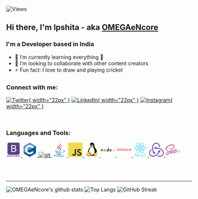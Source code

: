 ![Views](https://komarev.com/ghpvc/?username=OMEGAeNcore&style=flat-square&color=lightgrey)

## Hi there, I'm Ipshita - aka [OMEGAeNcore](https://github.com/OMEGAeNcore)

### I'm a Developer based in India

- 🌱 I’m currently learning everything 🤣
- 👯 I’m looking to collaborate with other content creators
- ⚡ Fun fact: I love to draw and playing cricket


### Connect with me:

[![Twitter](https://cdn.jsdelivr.net/npm/simple-icons@v3/icons/twitter.svg){ width="22px" }](https://twitter.com/IpshitaSolo)
[![LinkedIn](https://cdn.jsdelivr.net/npm/simple-icons@v3/icons/linkedin.svg){ width="22px" }](https://www.linkedin.com/in/ipshita-chakraborty/)
[![Instagram](https://cdn.jsdelivr.net/npm/simple-icons@v3/icons/instagram.svg){ width="22px" }](https://www.instagram.com/bobby_omega_solo/)

<!-- <p align="left"> <a href="https://twitter.com/IpshitaSolo" target="_blank"> <img align="left" alt="Ipshita Chakraborty | Twitter" width="22px" src="https://cdn.jsdelivr.net/npm/simple-icons@v3/icons/twitter.svg" /> </a> <a href="https://www.linkedin.com/in/ipshita-chakraborty/" target="_blank"> <img align="left" alt="Ipshita Chakraborty | LinkedIn" width="22px" src="https://cdn.jsdelivr.net/npm/simple-icons@v3/icons/linkedin.svg" /> </a> <a href="https://www.instagram.com/bobby_omega_solo/" target="_blank"> <img align="left" alt="Ipshita Chakraborty | Instagram" width="22px" src="https://cdn.jsdelivr.net/npm/simple-icons@v3/icons/instagram.svg" /> </a> </p> -->

<br />

<h3 align="left">Languages and Tools:</h3>
<p align="left"> <a href="https://getbootstrap.com" target="_blank"> <img src="https://raw.githubusercontent.com/devicons/devicon/master/icons/bootstrap/bootstrap-plain-wordmark.svg" alt="bootstrap" width="40" height="40"/> </a> <a href="https://www.cprogramming.com/" target="_blank"> <img src="https://raw.githubusercontent.com/devicons/devicon/master/icons/c/c-original.svg" alt="c" width="40" height="40"/> </a> <a href="https://git-scm.com/" target="_blank"> <img src="https://www.vectorlogo.zone/logos/git-scm/git-scm-icon.svg" alt="git" width="40" height="40"/> </a> <a href="https://www.java.com" target="_blank"> <img src="https://raw.githubusercontent.com/devicons/devicon/master/icons/java/java-original.svg" alt="java" width="40" height="40"/> </a> <a href="https://developer.mozilla.org/en-US/docs/Web/JavaScript" target="_blank"> <img src="https://raw.githubusercontent.com/devicons/devicon/master/icons/javascript/javascript-original.svg" alt="javascript" width="40" height="40"/> </a> <a href="https://www.linux.org/" target="_blank"> <img src="https://raw.githubusercontent.com/devicons/devicon/master/icons/linux/linux-original.svg" alt="linux" width="40" height="40"/> </a> <a href="https://nodejs.org" target="_blank"> <img src="https://raw.githubusercontent.com/devicons/devicon/master/icons/nodejs/nodejs-original-wordmark.svg" alt="nodejs" width="40" height="40"/> </a> <a href="https://www.oracle.com/" target="_blank"> <img src="https://raw.githubusercontent.com/devicons/devicon/master/icons/oracle/oracle-original.svg" alt="oracle" width="40" height="40"/> </a> <a href="https://reactjs.org/" target="_blank"> <img src="https://raw.githubusercontent.com/devicons/devicon/master/icons/react/react-original-wordmark.svg" alt="react" width="40" height="40"/> </a> <a href="https://redux.js.org" target="_blank"> <img src="https://raw.githubusercontent.com/devicons/devicon/master/icons/redux/redux-original.svg" alt="redux" width="40" height="40"/> </a> <a href="https://sass-lang.com" target="_blank"> <img src="https://raw.githubusercontent.com/devicons/devicon/master/icons/sass/sass-original.svg" alt="sass" width="40" height="40"/> </a> </p>
<br />
<br />

---
![OMEGAeNcore's github stats](https://github-readme-stats.vercel.app/api?username=OMEGAeNcore&show_icons=true&include_all_commits=true&theme=radical&hide=stars)
![Top Langs](https://github-readme-stats.vercel.app/api/top-langs/?username=OMEGAeNcore&theme=radical)
![GitHub Streak](https://github-readme-streak-stats.herokuapp.com/?user=OMEGAeNcore&theme=radical)